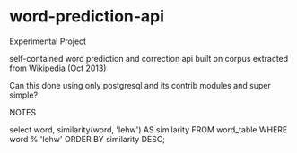 word-prediction-api
===================

Experimental Project
  
self-contained word prediction and correction api built on corpus extracted from Wikipedia (Oct 2013)
  
Can this done using only postgresql and its contrib modules and super simple?
  
NOTES
  
select word, similarity(word, 'lehw') AS similarity FROM word_table WHERE word % 'lehw' ORDER BY similarity DESC;
